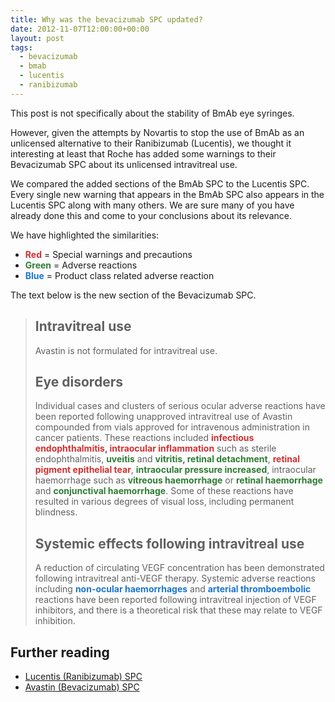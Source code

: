```yaml
---
title: Why was the bevacizumab SPC updated?
date: 2012-11-07T12:00:00+00:00
layout: post
tags:
  - bevacizumab
  - bmab
  - lucentis
  - ranibizumab
---
```


This post is not specifically about the stability of BmAb eye syringes.

However, given the attempts by Novartis to stop the use of BmAb as an unlicensed alternative to their Ranibizumab (Lucentis), we thought it interesting at least that Roche has added some warnings to their Bevacizumab SPC about its unlicensed intravitreal use.

We compared the added sections of the BmAb SPC to the Lucentis SPC. Every single new warning that appears in the BmAb SPC also appears in the Lucentis SPC along with many others. We are sure many of you have already done this and come to your conclusions about its relevance.

We have highlighted the similarities:

- **<span style="color: #D32F2F;">Red</span>** = Special warnings and precautions  
- **<span style="color: #2E7D32;">Green</span>** = Adverse reactions  
- **<span style="color: #1976D2;">Blue</span>** = Product class related adverse reaction

The text below is the new section of the Bevacizumab SPC.

> ## Intravitreal use
>
> Avastin is not formulated for intravitreal use.
>
> ## Eye disorders
>
> Individual cases and clusters of serious ocular adverse reactions have been reported following unapproved intravitreal use of Avastin compounded from vials approved for intravenous administration in cancer patients. These reactions included **<span style="color: #D32F2F;">infectious endophthalmitis</span>, <span style="color: #D32F2F;">intraocular inflammation</span>** such as sterile endophthalmitis, **<span style="color: #2E7D32;">uveitis</span>** and **<span style="color: #2E7D32;">vitritis</span>, <span style="color: #2E7D32;">retinal detachment</span>**, **<span style="color: #D32F2F;">retinal pigment epithelial tear</span>**, <span style="color: #2E7D32;"><strong>intraocular pressure increased</strong></span>, intraocular haemorrhage such as **<span style="color: #2E7D32;">vitreous haemorrhage</span>** or <span style="color: #2E7D32;"><strong>retinal haemorrhage</strong></span> and **<span style="color: #2E7D32;">conjunctival haemorrhage</span>**. Some of these reactions have resulted in various degrees of visual loss, including permanent blindness.
>
> ## Systemic effects following intravitreal use
>
> A reduction of circulating VEGF concentration has been demonstrated following intravitreal anti-VEGF therapy. Systemic adverse reactions including **<span style="color: #1976D2;">non-ocular haemorrhages</span>** and **<span style="color: #1976D2;">arterial thromboembolic</span>** reactions have been reported following intravitreal injection of VEGF inhibitors, and there is a theoretical risk that these may relate to VEGF inhibition.

## Further reading

- <a title="Lucentis SPC" href="https://www.medicines.org.uk/EMC/medicine/19409/SPC/Lucentis+10+mg+ml+solution+for+injection/#UNDESIRABLE_EFFECTS">Lucentis (Ranibizumab) SPC</a>  
- <a title="Avastin SPC" href="https://www.medicines.org.uk:443/emc/medicine/15748/SPC/#UNDESIRABLE_EFFECTS">Avastin (Bevacizumab) SPC</a>